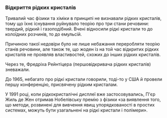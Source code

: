 ### Відкриття рідких кристалів
Тривалий час фізики та хіміки в принципі не визнавали рідких кристалів, тому що їхнє існування руйнувало теорію про три стани речовини: твердий, рідкий і газоподібний. Вчені відносили рідкі кристали то до колоїдних розчинів, то до емульсій.

Причиною такої недовіри було не лише небажання переробляти теорію станів речовини, але також те, що жоден із на той час відкритих рідких кристалів не проявляв властивостей, схожих до інших рідких кристалів.

Через те, Фредріха Рейнтіцера (першовідкривача рідких кристалів) зневажали.

До 1965, небагато про рідкі кристали говорили, тоді-то у США й провели першу конференцію, присвячену рідким кристалам. 

У 1991 році, коли рідкокристалічні дисплеї вже застосовувались, П'єр Жиль де Жен отримав Нобелівську премію з фізики «за виявлення того, що методи, розвинені для вивчення явищ упорядкованості в простих системах, можуть бути узагальнені на рідкі кристали і полімери».